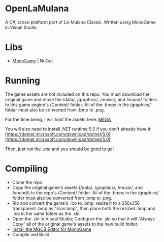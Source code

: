 # OpenLaMulana
A C#, cross-platform port of La-Mulana Classic. Written using MonoGame in Visual Studio.

# Libs
- [MonoGame](https://www.monogame.net/) | NuGet

# Running
The game assets are not included on this repo. You must download the original game and move the /data/, /graphics/, /music/, and /sound/ folders to this game engine's /Content/ folder. All of the .bmps in the /graphics/ folder must also be converted from .bmp to .png.

For the time being, I will host the assets here: [MEGA](https://mega.nz/file/XbRQXTDL#88CDYFwG47P7G6LBwWmYau0k6fyVOGxw1aR_zM-Aw88)

You will also need to install .NET runtime 5.0 if you don't already have it: [https://dotnet.microsoft.com/download/dotnet/5.0](https://dotnet.microsoft.com/download/dotnet/5.0)

Then, just run the .exe and you should be good to go!

# Compiling
- Clone the repo
- Copy the original game's assets (/data/, /graphics/, /music/, and /sound/) to the repo's /Content/ folder. All of the .bmps in the /graphics/ folder must also be converted from .bmp to .png.
- Rip and convert the game's .ico to .bmp, resize it to a 256x256 transparent .bmp as "Icon.bmp", then place both the resized .bmp and .ico in the same folder as the .sln
- Open the .sln in Visual Studio; Configure the .sln so that it will "Always Copy" all of the original game's assets to the new build folder.
- [Install the MGCB Editor for MonoGame](https://docs.monogame.net/articles/getting_started/1_setting_up_your_development_environment_windows.html#install-mgcb-editor)
- Compile and Build
